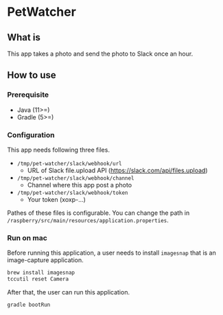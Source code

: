 # PetWatcher

## What is

This app takes a photo and send the photo to Slack once an hour.

## How to use

### Prerequisite

* Java (11>=)
* Gradle (5>=)

### Configuration

This app needs following three files.

* `/tmp/pet-watcher/slack/webhook/url`
  - URL of Slack file.upload API (https://slack.com/api/files.upload)
* `/tmp/pet-watcher/slack/webhook/channel`
  - Channel where this app post a photo
* `/tmp/pet-watcher/slack/webhook/token`
  - Your token (xoxp-...)

Pathes of these files is configurable.
You can change the path in `/raspberry/src/main/resources/application.properties`.

### Run on mac

Before running this application, a user needs to install `imagesnap` that is an image-capture application.

```bash
brew install imagesnap
tccutil reset Camera
```

After that, the user can run this application.

```bash
gradle bootRun
```
